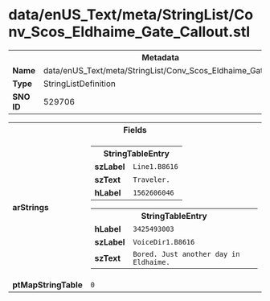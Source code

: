 <h1>data/enUS_Text/meta/StringList/Conv_Scos_Eldhaime_Gate_Callout.stl</h1><table><tr><th colspan="100%">Metadata</th></tr><tr><td><b>Name</b></td><td>data/enUS_Text/meta/StringList/Conv_Scos_Eldhaime_Gate_Callout.stl</td></tr><tr><td><b>Type</b></td><td>StringListDefinition</td></tr><tr><td><b>SNO ID</b></td><td>529706</td></tr></table>

<table><tr><th colspan="100%">Fields</th></tr><tr><td><b>arStrings</b></td><td><table><tr><th colspan="100%">StringTableEntry</th></tr><tr><td><b>szLabel</b></td><td><code>Line1.B8616</code></td></tr><tr><td><b>szText</b></td><td><code>Traveler.</code></td></tr><tr><td><b>hLabel</b></td><td><code>1562606046</code></td></tr></table>


<table><tr><th colspan="100%">StringTableEntry</th></tr><tr><td><b>hLabel</b></td><td><code>3425493003</code></td></tr><tr><td><b>szLabel</b></td><td><code>VoiceDir1.B8616</code></td></tr><tr><td><b>szText</b></td><td><code>Bored. Just another day in Eldhaime.</code></td></tr></table>


</td></tr><tr><td><b>ptMapStringTable</b></td><td><code>0</code></td></tr></table>

